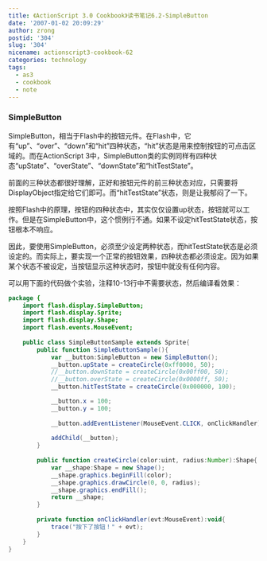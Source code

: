 ```yaml
---
title: 《ActionScript 3.0 Cookbook》读书笔记6.2-SimpleButton
date: '2007-01-02 20:09:29'
author: zrong
postid: '304'
slug: '304'
nicename: actionscript3-cookbook-62
categories: technology
tags:
  - as3
  - cookbook
  - note
---
```


### SimpleButton

SimpleButton，相当于Flash中的按钮元件。在Flash中，它有“up”、“over”、“down”和“hit”四种状态，“hit”状态是用来控制按钮的可点击区域的。而在ActionScript 3中，SimpleButton类的实例同样有四种状态“upState”、“overState”、“downState”和“hitTestState”。

前面的三种状态都很好理解，正好和按钮元件的前三种状态对应，只需要将DisplayObject指定给它们即可。而“hitTestState”状态，则是让我郁闷了一下。

按照Flash中的原理，按钮的四种状态中，其实仅仅设置up状态，按钮就可以工作。但是在SimpleButton中，这个惯例行不通。如果不设定hitTestState状态，按钮根本不响应。

因此，要使用SimpleButton，必须至少设定两种状态，而hitTestState状态是必须设定的。而实际上，要实现一个正常的按钮效果，四种状态都必须设定。因为如果某个状态不被设定，当按钮显示这种状态时，按钮中就没有任何内容。

可以用下面的代码做个实验，注释10-13行中不需要状态，然后编译看效果：

<!--more-->

``` ActionScript
package {
    import flash.display.SimpleButton;
    import flash.display.Sprite;
    import flash.display.Shape;
    import flash.events.MouseEvent;
    
    public class SimpleButtonSample extends Sprite{
        public function SimpleButtonSample(){
            var __button:SimpleButton = new SimpleButton();
            __button.upState = createCircle(0xff0000, 50);
            //__button.downState = createCircle(0x00ff00, 50);
            //__button.overState = createCircle(0x0000ff, 50);
            __button.hitTestState = createCircle(0x000000, 100);

            __button.x = 100;
            __button.y = 100;
            
            __button.addEventListener(MouseEvent.CLICK, onClickHandler);
            
            addChild(__button);
        }   
        
        public function createCircle(color:uint, radius:Number):Shape{
            var __shape:Shape = new Shape();
            __shape.graphics.beginFill(color);
            __shape.graphics.drawCircle(0, 0, radius);
            __shape.graphics.endFill();
            return __shape;
        }
        
        private function onClickHandler(evt:MouseEvent):void{
            trace("按下了按钮！" + evt);
        }
    }
}
```
